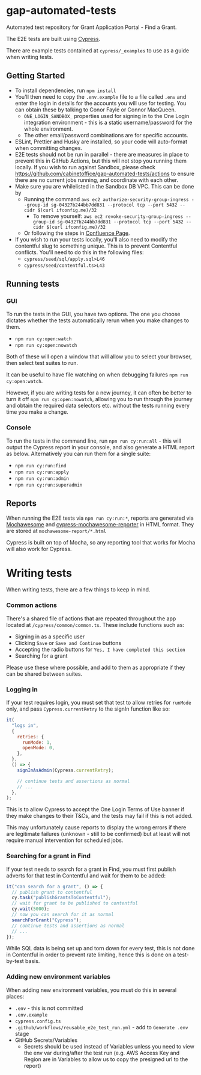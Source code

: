# gap-automated-tests

Automated test repository for Grant Application Portal - Find a Grant.

The E2E tests are built using [Cypress](https://docs.cypress.io/guides/overview/why-cypress).

There are example tests contained at `cypress/_examples` to use as a guide when writing tests.

## Getting Started

- To install dependencies, run `npm install`
- You'll then need to copy the `.env.example` file to a file called `.env` and enter the login in details for the accounts you will use for testing. You can obtain these by talking to Conor Fayle or Connor MacQueen.
  - `ONE_LOGIN_SANDBOX_` properties used for signing in to the One Login integration environment - this is a static username/password for the whole environment.
  - The other email/password combinations are for specific accounts.
- ESLint, Prettier and Husky are installed, so your code will auto-format when committing changes.
- E2E tests should not be run in parallel - there are measures in place to prevent this in GitHub Actions, but this will not stop you running them locally. If you wish to run against Sandbox, please check https://github.com/cabinetoffice/gap-automated-tests/actions to ensure there are no current jobs running, and coordinate with each other.
- Make sure you are whilelisted in the Sandbox DB VPC. This can be done by
  - Running the command `aws ec2 authorize-security-group-ingress --group-id sg-04327b244bb7dd831 --protocol tcp --port 5432 --cidr $(curl ifconfig.me)/32`
    - To remove yourself: `aws ec2 revoke-security-group-ingress --group-id sg-04327b244bb7dd831 --protocol tcp --port 5432 --cidr $(curl ifconfig.me)/32`
  - Or following the steps in [Confluence Page](https://technologyprogramme.atlassian.net/wiki/spaces/GAS/pages/2511798342/Connecting+to+the+Apply+Databases).
- If you wish to run your tests locally, you'll also need to modify the contentful slug to something unique. This is to prevent Contentful conflicts. You'll need to do this in the following files:
  - `cypress/seed/sql/apply.sql>L46`
  - `cypress/seed/contentful.ts>L43`

## Running tests

### GUI

To run the tests in the GUI, you have two options. The one you choose dictates whether the tests automatically rerun when you make changes to them.

- `npm run cy:open:watch`
- `npm run cy:open:nowatch`

Both of these will open a window that will allow you to select your browser, then select test suites to run.

It can be useful to have file watching on when debugging failures `npm run cy:open:watch`.

However, if you are writing tests for a new journey, it can often be better to turn it off `npm run cy:open:nowatch`, allowing you to run through the journey and obtain the required data selectors etc. without the tests running every time you make a change.

### Console

To run the tests in the command line, run `npm run cy:run:all` - this will output the Cypress report in your console, and also generate a HTML report as below.
Alternatively you can run them for a single suite:

- `npm run cy:run:find`
- `npm run cy:run:apply`
- `npm run cy:run:admin`
- `npm run cy:run:superadmin`

## Reports

When running the E2E tests via `npm run cy:run:*`, reports are generated via [Mochawesome](https://www.npmjs.com/package/mochawesome) and [cypress-mochawesome-reporter](https://github.com/LironEr/cypress-mochawesome-reporter) in HTML format. They are stored at `mochawesome-report/*.html`

Cypress is built on top of Mocha, so any reporting tool that works for Mocha will also work for Cypress.

# Writing tests

When writing tests, there are a few things to keep in mind.

### Common actions

There's a shared file of actions that are repeated throughout the app located at `/cypress/common/common.ts`. These include functions such as:

- Signing in as a specific user
- Clicking `Save` or `Save and Continue` buttons
- Accepting the radio buttons for `Yes, I have completed this section`
- Searching for a grant

Please use these where possible, and add to them as appropriate if they can be shared between suites.

### Logging in

If your test requires login, you must set that test to allow retries for `runMode` only, and pass `Cypress.currentRetry` to the signIn function like so:

```js
it(
  "logs in",
  {
    retries: {
      runMode: 1,
      openMode: 0,
    },
  },
  () => {
    signInAsAdmin(Cypress.currentRetry);

    // continue tests and assertions as normal
    // ...
  },
);
```

This is to allow Cypress to accept the One Login Terms of Use banner if they make changes to their T&Cs, and the tests may fail if this is not added.

This may unfortunately cause reports to display the wrong errors if there are legitimate failures (unknown - still to be confirmed) but at least will not require manual intervention for scheduled jobs.

### Searching for a grant in Find

If your test needs to search for a grant in Find, you must first publish adverts for that test in Contentful and wait for them to be added:

```js
it("can search for a grant", () => {
  // publish grant to contentful
  cy.task("publishGrantsToContentful");
  // wait for grant to be published to contentful
  cy.wait(5000);
  // now you can search for it as normal
  searchForGrant("Cypress");
  // continue tests and assertions as normal
  // ...
});
```

While SQL data is being set up and torn down for every test, this is not done in Contentful in order to prevent rate limiting, hence this is done on a test-by-test basis.

### Adding new environment variables

When adding new environment variables, you must do this in several places:

- `.env` - this is not committed
- `.env.example`
- `cypress.config.ts`
- `.github/workflows/reusable_e2e_test_run.yml` - add to `Generate .env` stage
- GitHub Secrets/Variables
  - Secrets should be used instead of Variables unless you need to view the env var during/after the test run (e.g. AWS Access Key and Region are in Variables to allow us to copy the presigned url to the report)
